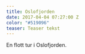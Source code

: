 ```yaml
---
title: Oslofjorden
date: 2017-04-04 07:27:00 Z
color: "#519096"
teaser: Teaser tekst
---
```


En flott tur i Oslofjorden.